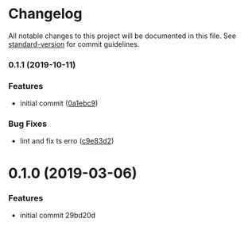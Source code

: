 # Changelog

All notable changes to this project will be documented in this file. See [standard-version](https://github.com/conventional-changelog/standard-version) for commit guidelines.

### 0.1.1 (2019-10-11)


### Features

* initial commit ([0a1ebc9](https://github.com/danielroe/nuxt-markdown-module/commit/0a1ebc97522a9387d8a136a338ec96380cffe2a8))


### Bug Fixes

* lint and fix ts erro ([c9e83d2](https://github.com/danielroe/nuxt-markdown-module/commit/c9e83d2835524e58594e0dd78b2f993da818441e))

# 0.1.0 (2019-03-06)


### Features

* initial commit 29bd20d
